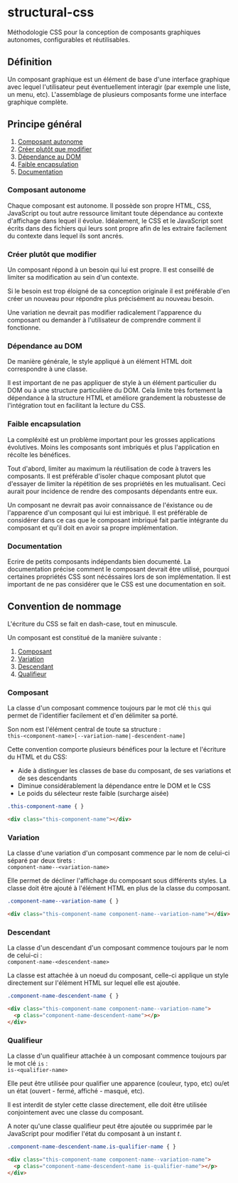 structural-css
==============

Méthodologie CSS pour la conception de composants graphiques autonomes, configurables et réutilisables.

## Définition

Un composant graphique est un élément de base d'une interface graphique avec lequel l'utilisateur peut éventuellement interagir (par exemple une liste, un menu, etc). L'assemblage de plusieurs composants forme une interface graphique complète.

## Principe général

1. [Composant autonome](#composant-autonome)
2. [Créer plutôt que modifier](#creer-plutot-que-modifier)
3. [Dépendance au DOM](#dependance-au-dom)
4. [Faible encapsulation](#faible-encapsulation)
5. [Documentation](#documentation)

<a name="composant-autonome"></a>
### Composant autonome

Chaque composant est autonome. Il possède son propre HTML, CSS, JavaScript ou tout autre ressource limitant toute dépendance au contexte d'affichage dans lequel il évolue. Idéalement, le CSS et le JavaScript sont écrits dans des fichiers qui leurs sont propre afin de les extraire facilement du contexte dans lequel ils sont ancrés.

<a name="creer-vaut-mieux-que-modifier"></a>
### Créer plutôt que modifier

Un composant répond à un besoin qui lui est propre. Il est conseillé de limiter sa modification au sein d'un contexte.

Si le besoin est trop éloigné de sa conception originale il est préférable d'en créer un nouveau pour répondre plus précisément au nouveau besoin.

Une variation ne devrait pas modifier radicalement l'apparence du composant ou demander à l'utilisateur de comprendre comment il fonctionne.

<a name="dependance-au-dom"></a>
### Dépendance au DOM

De manière générale, le style appliqué à un élément HTML doit correspondre à une classe. 

Il est important de ne pas appliquer de style à un élément particulier du DOM ou à une structure particulière du DOM.
Cela limite très fortement la dépendance à la structure HTML et améliore grandement la robustesse de l'intégration tout en facilitant la lecture du CSS.

<a name="faible-encapsulation"></a>
### Faible encapsulation

La compléxité est un problème important pour les grosses applications évolutives. Moins les composants sont imbriqués et plus l'application en récolte les bénéfices.

Tout d'abord, limiter au maximum la réutilisation de code à travers les composants. Il est préférable d'isoler chaque composant plutot que d'essayer de limiter la répétition de ses propriétés en les mutualisant. Ceci aurait pour incidence de rendre des composants dépendants entre eux.

Un composant ne devrait pas avoir connaissance de l'éxistance ou de l'apparence d'un composant qui lui est imbriqué. Il est préférable de considérer dans ce cas que le composant imbriqué fait partie intégrante du composant et qu'il doit en avoir sa propre implémentation.

<a name="documentation"></a>
### Documentation

Ecrire de petits composants indépendants bien documenté.
La documentation précise comment le composant devrait être utilisé, pourquoi certaines propriétés CSS sont nécéssaires lors de son implémentation. Il est important de ne pas considérer que le CSS est une documentation en soit.

## Convention de nommage

L'écriture du CSS se fait en dash-case, tout en minuscule.

Un composant est constitué de la manière suivante :

1. [Composant](#composant)
2. [Variation](#variation)
3. [Descendant](#descendant)
4. [Qualifieur](#qualifieur)

<a name="composant"></a>
### Composant

La classe d'un composant commence toujours par le mot clé `this` qui permet de l'identifier facilement et d'en délimiter sa porté.

Son nom est l'élément central de toute sa structure :  
`this-<component-name>[--variation-name|-descendent-name]`

Cette convention comporte plusieurs bénéfices pour la lecture et l'écriture du HTML et du CSS:

* Aide à distinguer les classes de base du composant, de ses variations et de ses descendants
* Diminue considérablement la dépendance entre le DOM et le CSS
* Le poids du sélecteur reste faible (surcharge aisée)

```css
.this-component-name { }
```

```html
<div class="this-component-name"></div>
```

<a name="variation"></a>
### Variation

La classe d'une variation d'un composant commence par le nom de celui-ci séparé par deux tirets :  
`component-name--<variation-name>`

Elle permet de décliner l'affichage du composant sous différents styles. La classe doit être ajouté à l'élément HTML en plus de la classe du composant.

```css
.component-name--variation-name { }
```

```html
<div class="this-component-name component-name--variation-name"></div>
```

<a name="descendant"></a>
### Descendant

La classe d'un descendant d'un composant commence toujours par le nom de celui-ci :  
`component-name-<descendent-name>`

La classe est attachée à un noeud du composant, celle-ci applique un style directement sur l'élément HTML sur lequel elle est ajoutée.

```css
.component-name-descendent-name { }
```

```html
<div class="this-component-name component-name--variation-name">
  <p class="component-name-descendent-name"></p>
</div>
```

<a name="qualifieur"></a>
### Qualifieur

La classe d'un qualifieur attachée à un composant commence toujours par le mot clé `is` :  
`is-<qualifier-name>`

Elle peut être utilisée pour qualifier une apparence (couleur, typo, etc) ou/et un état (ouvert - fermé, affiché - masqué, etc).

Il est interdit de styler cette classe directement, elle doit être utilisée conjointement avec une classe du composant.

A noter qu'une classe qualifieur peut être ajoutée ou supprimée par le JavaScript pour modifier l'état du composant à un instant _t_.

```css
.component-name-descendent-name.is-qualifier-name { }
```

```html
<div class="this-component-name component-name--variation-name">
  <p class="component-name-descendent-name is-qualifier-name"></p>
</div>
```



